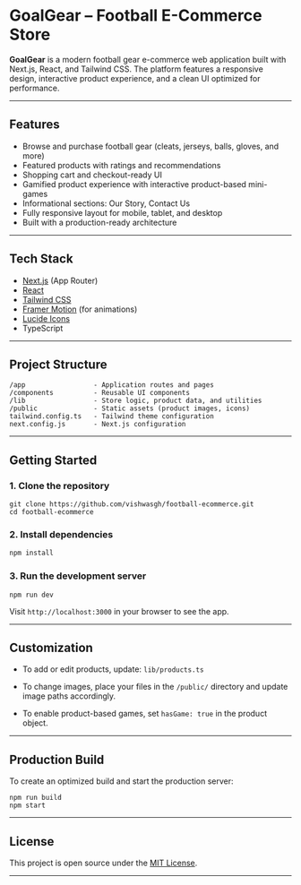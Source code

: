 # GoalGear – Football E-Commerce Store

**GoalGear** is a modern football gear e-commerce web application built with Next.js, React, and Tailwind CSS. The platform features a responsive design, interactive product experience, and a clean UI optimized for performance.

---

## Features

* Browse and purchase football gear (cleats, jerseys, balls, gloves, and more)
* Featured products with ratings and recommendations
* Shopping cart and checkout-ready UI
* Gamified product experience with interactive product-based mini-games
* Informational sections: Our Story, Contact Us
* Fully responsive layout for mobile, tablet, and desktop
* Built with a production-ready architecture

---

## Tech Stack

* [Next.js](https://nextjs.org/) (App Router)
* [React](https://react.dev/)
* [Tailwind CSS](https://tailwindcss.com/)
* [Framer Motion](https://www.framer.com/motion/) (for animations)
* [Lucide Icons](https://lucide.dev/)
* TypeScript

---

## Project Structure

```
/app                 - Application routes and pages  
/components          - Reusable UI components  
/lib                 - Store logic, product data, and utilities  
/public              - Static assets (product images, icons)  
tailwind.config.ts   - Tailwind theme configuration  
next.config.js       - Next.js configuration  
```

---

## Getting Started

### 1. Clone the repository

```
git clone https://github.com/vishwasgh/football-ecommerce.git
cd football-ecommerce
```

### 2. Install dependencies

```bash
npm install
```

### 3. Run the development server

```
npm run dev
```

Visit `http://localhost:3000` in your browser to see the app.

---

## Customization

* To add or edit products, update:
  `lib/products.ts`

* To change images, place your files in the `/public/` directory and update image paths accordingly.

* To enable product-based games, set `hasGame: true` in the product object.

---

## Production Build

To create an optimized build and start the production server:

```
npm run build
npm start
```

---

## License

This project is open source under the [MIT License](LICENSE).

---


